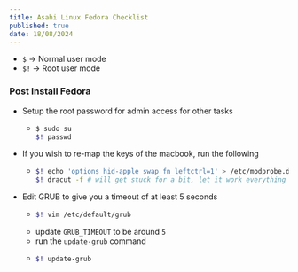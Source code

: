 ```yaml
---
title: Asahi Linux Fedora Checklist
published: true
date: 18/08/2024
---
```


- `$` -> Normal user mode
- `$!` -> Root user mode

### Post Install Fedora

- Setup the root password for admin access for other tasks

  - ```bash
    $ sudo su
    $! passwd
    ```

- If you wish to re-map the keys of the macbook, run the following

  - ```bash
    $! echo 'options hid-apple swap_fn_leftctrl=1' > /etc/modprobe.d/keyboard.conf
    $! dracut -f # will get stuck for a bit, let it work everything out
    ```

- Edit GRUB to give you a timeout of at least 5 seconds

  - ```bash
    $! vim /etc/default/grub
    ```
  - update `GRUB_TIMEOUT` to be around `5`
  - run the `update-grub` command
  - ```bash
    $! update-grub
    ```
